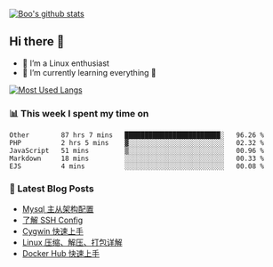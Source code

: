 
[![Boo's github stats](https://github-readme-stats.vercel.app/api?username=0xAiKang)](https://github.com/anuraghazra/github-readme-stats)

## Hi there 👋
* 🔭 I’m a Linux enthusiast
* 🏃️ I’m currently learning everything 🤣

[![Most Used Langs](https://github-readme-stats.vercel.app/api/top-langs/?username=0xAiKang)](https://github.com/anuraghazra/github-readme-stats)

### 📊 This week I spent my time on
<!--START_SECTION:waka-->
```text
Other        87 hrs 7 mins   ████████████████████████░   96.26 % 
PHP          2 hrs 5 mins    ▓░░░░░░░░░░░░░░░░░░░░░░░░   02.32 % 
JavaScript   51 mins         ▒░░░░░░░░░░░░░░░░░░░░░░░░   00.96 % 
Markdown     18 mins         ░░░░░░░░░░░░░░░░░░░░░░░░░   00.33 % 
EJS          4 mins          ░░░░░░░░░░░░░░░░░░░░░░░░░   00.08 % 
```
<!--END_SECTION:waka-->

### 📕 Latest Blog Posts
<!-- BLOG-POST-LIST:START -->
- [Mysql 主从架构配置](https://www.0x2beace.com/mysql-master-slave-architecture-configuration/)
- [了解 SSH Config](https://www.0x2beace.com/understand-ssh-config/)
- [Cygwin 快速上手](https://www.0x2beace.com/cygwin-quick-start/)
- [Linux 压缩、解压、打包详解](https://www.0x2beace.com/detailed-explanation-of-linux-compression-decompression-and-packaging/)
- [Docker Hub 快速上手](https://www.0x2beace.com/docker-hub-quick-start/)
<!-- BLOG-POST-LIST:END -->

